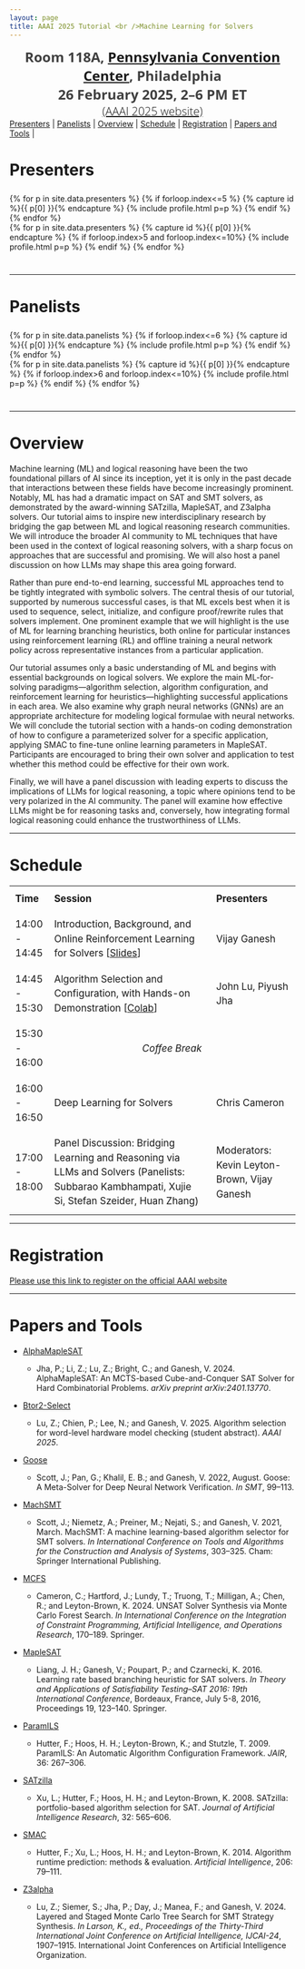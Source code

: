 ```yaml
---
layout: page
title: AAAI 2025 Tutorial <br />Machine Learning for Solvers
---
```

<!-- <div class="venue" style="font-size: 27px; display: block; font-family: 'Open Sans', 'Helvetica Neue', Helvetica, Arial, sans-serif; font-weight: 300; color: #404040; text-align: center;">
  <a target="_blank" href="https://neurips.cc/virtual/2023/tutorial/73946"><strong>Video Recording</strong></a>
</div> -->

<div class="venue" style="font-size: 24px; display: block; font-family: 'Open Sans', 'Helvetica Neue', Helvetica, Arial, sans-serif; font-weight: 300; color: #404040; text-align: center;">
  <strong>Room 118A, <a target="_blank" href="https://g.co/kgs/jLhwXps">Pennsylvania Convention Center</a>, Philadelphia</strong>
</div>

<div class="venue" style="font-size: 24px; display: block; font-family: 'Open Sans', 'Helvetica Neue', Helvetica, Arial, sans-serif; font-weight: 300; color: #404040; text-align: center;">
  <strong>26 February 2025, 2–6 PM ET</strong>
</div>

<div class="venue" style="font-size: 20px; display: block; font-family: 'Open Sans', 'Helvetica Neue', Helvetica, Arial, sans-serif; font-weight: 300; color: #404040; text-align: center;">
  <a target="_blank" href="https://aaai.org/conference/aaai/aaai-25/tutorial-and-lab-list/#TH24">(AAAI 2025 website)</a>
</div>

<div class="sharethis-inline-share-buttons"></div>
<meta name="thumbnail" content="https://ml-for-solvers.github.io/img/aaai-small.jpeg" />

<nav>
  <a href="#presenters">Presenters</a> |
  <a href="#panelists">Panelists</a> |
  <a href="#overview">Overview</a> |
  <a href="#schedule">Schedule</a> |
  <a href="#registration">Registration</a> |
  <a href="#papers-and-tools">Papers and Tools</a> |
</nav>

# Presenters
<div class="container" style="margin-top: 25px;margin-bottom: 40px;">
  <div class="row">
    {% for p in site.data.presenters %}
    {% if forloop.index<=5 %}
    {% capture id %}{{ p[0] }}{% endcapture %}
    {% include profile.html p=p %}
    {% endif %}
    {% endfor %}
  </div>
  <div class="row">
    {% for p in site.data.presenters %}
    {% capture id %}{{ p[0] }}{% endcapture %}
    {% if forloop.index>5 and forloop.index<=10%}
    {% include profile.html p=p %}
    {% endif %}
    {% endfor %}
  </div>
</div>
<hr>

# Panelists
<div class="container" style="margin-top: 25px;margin-bottom: 40px;">
  <div class="row">
    {% for p in site.data.panelists %}
    {% if forloop.index<=6 %}
    {% capture id %}{{ p[0] }}{% endcapture %}
    {% include profile.html p=p %}
    {% endif %}
    {% endfor %}
  </div>
  <div class="row">
    {% for p in site.data.panelists %}
    {% capture id %}{{ p[0] }}{% endcapture %}
    {% if forloop.index>6 and forloop.index<=10%}
    {% include profile.html p=p %}
    {% endif %}
    {% endfor %}
  </div>
</div>
<hr>

# Overview

Machine learning (ML) and logical reasoning have been the two foundational pillars of AI since its inception, yet it is only in the past decade that interactions between these fields have become increasingly prominent. Notably, ML has had a dramatic impact on SAT and SMT solvers, as demonstrated by the award-winning SATzilla, MapleSAT, and Z3alpha solvers. Our tutorial aims to inspire new interdisciplinary research by bridging the gap between ML and logical reasoning research communities. We will introduce the broader AI community to ML techniques that have been used in the context of logical reasoning solvers, with a sharp focus on approaches that are successful and promising. We will also host a panel discussion on how LLMs may shape this area going forward.

Rather than pure end-to-end learning, successful ML approaches tend to be tightly integrated with symbolic solvers. The central thesis of our tutorial, supported by numerous successful cases, is that ML excels best when it is used to sequence, select, initialize, and configure proof/rewrite rules that solvers implement. One prominent example that we will highlight is the use of ML for learning branching heuristics, both online for particular instances using reinforcement learning (RL) and offline training a neural network policy across representative instances from a particular application. 

Our tutorial assumes only a basic understanding of ML and begins with essential backgrounds on logical solvers. We explore the main ML-for-solving paradigms—algorithm selection, algorithm configuration, and reinforcement learning for heuristics—highlighting successful applications in each area. We also examine why graph neural networks (GNNs) are an appropriate architecture for modeling logical formulae with neural networks. We will conclude the tutorial section with a hands-on coding demonstration of how to configure a parameterized solver for a specific application, applying SMAC to fine-tune online learning parameters in MapleSAT. Participants are encouraged to bring their own solver and application to test whether this method could be effective for their own work. 

Finally, we will have a panel discussion with leading experts to discuss the implications of LLMs for logical reasoning, a topic where opinions tend to be very polarized in the AI community. The panel will examine how effective LLMs might be for reasoning tasks and, conversely, how integrating formal logical reasoning could enhance the trustworthiness of LLMs.

<hr>

# Schedule

<div class="container" style="margin-top: 15px; text-align: center;">
  <table style="width: 100%; max-width: 1050px; margin: auto; border-collapse: collapse; font-size: 17px; line-height: 1.5;">
    <tr style="font-weight: bold;">
      <th style="padding: 10px; text-align: left; width: 12%;">Time</th>
      <th style="padding: 10px; text-align: left; width: 58%;">Session</th>
      <th style="padding: 10px; text-align: left; width: 30%;">Presenters</th>
    </tr>
    <tr>
      <td style="padding: 10px;">14:00 - 14:45</td>
      <td style="padding: 10px;">Introduction, Background, and Online Reinforcement Learning for Solvers [<a href="https://docs.google.com/presentation/d/1muSL9TGqe45uZzI803IO3Bu4sNgOKCba/edit?usp=sharing&ouid=117676940067056675826&rtpof=true&sd=true">Slides</a>]</td>
      <td style="padding: 10px;">Vijay Ganesh</td>
    </tr>
    <tr>
      <td style="padding: 10px;">14:45 - 15:30</td>
      <td style="padding: 10px;">Algorithm Selection and Configuration, with Hands-on Demonstration [<a href="https://colab.research.google.com/drive/1hx8JAsGjtzllOWjZpULir8i_7qua-UOw?usp=sharing">Colab</a>]</td>
      <td style="padding: 10px;">John Lu, Piyush Jha</td>
    </tr>
    <tr>
      <td style="padding: 10px;">15:30 - 16:00</td>
      <td colspan="2" style="padding: 10px; font-style: italic; text-align: center;">Coffee Break</td>
    </tr>
    <tr>
      <td style="padding: 10px;">16:00 - 16:50</td>
      <td style="padding: 10px;">Deep Learning for Solvers</td>
      <td style="padding: 10px;">Chris Cameron</td>
    </tr>
    <tr>
      <td style="padding: 10px;">17:00 - 18:00</td>
      <td style="padding: 10px;">Panel Discussion: Bridging Learning and Reasoning via LLMs and Solvers (Panelists: Subbarao Kambhampati, Xujie Si, Stefan Szeider, Huan Zhang)</td>
      <td style="padding: 10px;">Moderators: Kevin Leyton-Brown, Vijay Ganesh</td>
    </tr>
  </table>
</div>

<hr>

# Registration

<div class="venue" style="display: block;">
  <a target="_blank" href="https://aaai.org/conference/aaai/aaai-25/registration/">Please use this link to register on the official AAAI website</a>
</div>
<hr>

# Papers and Tools

- [AlphaMapleSAT](https://arxiv.org/abs/2401.13770)  
  - Jha, P.; Li, Z.; Lu, Z.; Bright, C.; and Ganesh, V. 2024. AlphaMapleSAT: An MCTS-based Cube-and-Conquer SAT Solver for Hard Combinatorial Problems. *arXiv preprint arXiv:2401.13770*.

- [Btor2-Select](https://gitlab.com/sosy-lab/software/btor2-select)  
  - Lu, Z.; Chien, P.; Lee, N.; and Ganesh, V. 2025. Algorithm selection for word-level hardware model checking (student abstract). *AAAI 2025*.

- [Goose](https://goosesolver.github.io/)  
  - Scott, J.; Pan, G.; Khalil, E. B.; and Ganesh, V. 2022, August. Goose: A Meta-Solver for Deep Neural Network Verification. *In SMT*, 99–113.

- [MachSMT](https://machsmt.github.io/)  
  - Scott, J.; Niemetz, A.; Preiner, M.; Nejati, S.; and Ganesh, V. 2021, March. MachSMT: A machine learning-based algorithm selector for SMT solvers. *In International Conference on Tools and Algorithms for the Construction and Analysis of Systems*, 303–325. Cham: Springer International Publishing.

- [MCFS](https://github.com/ChrisCameron1/MCFS)  
  - Cameron, C.; Hartford, J.; Lundy, T.; Truong, T.; Milligan, A.; Chen, R.; and Leyton-Brown, K. 2024. UNSAT Solver Synthesis via Monte Carlo Forest Search. *In International Conference on the Integration of Constraint Programming, Artificial Intelligence, and Operations Research*, 170–189. Springer.

- [MapleSAT](https://maplesat.github.io/)  
  - Liang, J. H.; Ganesh, V.; Poupart, P.; and Czarnecki, K. 2016. Learning rate based branching heuristic for SAT solvers. *In Theory and Applications of Satisfiability Testing–SAT 2016: 19th International Conference*, Bordeaux, France, July 5-8, 2016, Proceedings 19, 123–140. Springer.

- [ParamILS](https://www.cs.ubc.ca/labs/algorithms/Projects/ParamILS/)  
  - Hutter, F.; Hoos, H. H.; Leyton-Brown, K.; and Stutzle, T. 2009. ParamILS: An Automatic Algorithm Configuration Framework. *JAIR*, 36: 267–306.

- [SATzilla](https://arxiv.org/abs/1111.2249)  
  - Xu, L.; Hutter, F.; Hoos, H. H.; and Leyton-Brown, K. 2008. SATzilla: portfolio-based algorithm selection for SAT. *Journal of Artificial Intelligence Research*, 32: 565–606.

- [SMAC](https://github.com/automl/SMAC3)  
  - Hutter, F.; Xu, L.; Hoos, H. H.; and Leyton-Brown, K. 2014. Algorithm runtime prediction: methods & evaluation. *Artificial Intelligence*, 206: 79–111.

- [Z3alpha](https://github.com/JohnLyu2/z3alpha)  
  - Lu, Z.; Siemer, S.; Jha, P.; Day, J.; Manea, F.; and Ganesh, V. 2024. Layered and Staged Monte Carlo Tree Search for SMT Strategy Synthesis. *In Larson, K., ed., Proceedings of the Thirty-Third International Joint Conference on Artificial Intelligence, IJCAI-24*, 1907–1915. International Joint Conferences on Artificial Intelligence Organization.


<!-- 
# Panelists
<div class="container" style="margin-top: 20px;margin-bottom: 0px;">
  <div class="row">
    {% for p in site.data.panelists %}
    {% if forloop.index<=5 %}
    {% capture id %}{{ p[0] }}{% endcapture %}
    {% include profile.html p=p %}
    {% endif %}
    {% endfor %}
  </div>
  <div class="row">
    {% for p in site.data.panelists %}
    {% capture id %}{{ p[0] }}{% endcapture %}
    {% if forloop.index>5 and forloop.index<=10%}
    {% include profile.html p=p %}
    {% endif %}
    {% endfor %}
  </div>
  <div class="row">
    {% for p in site.data.panelists %}
    {% capture id %}{{ p[0] }}{% endcapture %}
    {% if forloop.index>10%}
    {% include profile.html p=p %}
    {% endif %}
    {% endfor %}
  </div>
</div>
<hr>


# Materials and Open-Source Tools

* **[Video Recording](https://neurips.cc/virtual/2023/tutorial/73946)**
* [Slides](./img/NeurIPS2023-Tutorial-ML4TP.pdf)
* [Demo: Using LLMs in Lean](https://github.com/yangky11/lean4-example/tree/ml4tp-tutorial)
* [Demo: Training LLMs for Tactic Generation and Combining with Proof Search](https://github.com/yangky11/ml4tp-tutorial/blob/main/main.ipynb)
* [A Survey on Deep Learning for Theorem Proving](https://arxiv.org/abs/2404.09939)

## Lean 

* [LeanDojo](https://github.com/lean-dojo/LeanDojo): Extracting data and interacting with Lean
* [ReProver](https://github.com/lean-dojo/ReProver): Training and evaluating language models for theorem proving
* [LLMStep](https://github.com/wellecks/llmstep): Using language models to suggest proof steps
* [Lean Copilot](https://github.com/lean-dojo/LeanCopilot): Using language models to suggest proof steps, search for proofs, and select premises

## Isabelle

* [PISA](https://github.com/albertqjiang/Portal-to-ISAbelle): Extracting data and interacting with Isabelle
* [Draft, Sketch, and Prove](https://github.com/albertqjiang/draft_sketch_prove): Implementation of "Draft, Sketch, and Prove: Guiding Formal Theorem Provers with Informal Proofs"


## Coq

* [CoqGym](https://github.com/princeton-vl/CoqGym): Extracting data and interacting with Coq
* [Tactician](https://coq-tactician.github.io/): KNNs and random forests + online learning for synthesizing proofs
* [Proverbot9001](https://github.com/UCSD-PL/proverbot9001): RNNs for synthesizing proofs
* [coq-synthesis](https://github.com/agrarpan/coq-synthesis): Coq plugin for using Proverbot9001 in the proof assistant
* [CoqPyt](https://github.com/sr-lab/coqpyt): Interacting with Coq

## Others

* [HOList](https://sites.google.com/view/holist/home): Extracting data and interacting with HOL Light
* [INT](https://github.com/albertqjiang/INT): Synthetic theorem proving benchmark on inequalities


# Citation

<p>If you find this tutorial useful, please cite:</p>
<div class="container" style="margin-top: 20px;margin-bottom: 0px;">
{% raw %}
<pre><code>@misc{ml4tptutorial2023,
  author = {First, Emily and Jiang, Albert and Yang, Kaiyu},
  title = {{NeurIPS} Tutorial on Machine Learning for Theorem Proving},
  year = {2023},
  howpublished = {\url{https://machine-learning-for-theorem-proving.github.io}},
}</code></pre>
{% endraw %}
</div>
<hr>

Contact: <machine.learning.4.theorem.proving@gmail.com>. -->
